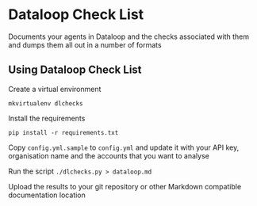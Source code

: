 # Dataloop Check List

Documents your agents in Dataloop and the checks associated with them and dumps
them all out in a number of formats

## Using Dataloop Check List

Create a virtual environment

`mkvirtualenv dlchecks`

Install the requirements

`pip install -r requirements.txt`

Copy `config.yml.sample` to `config.yml` and update it with your API key, organisation name and the accounts that you want to analyse

Run the script `./dlchecks.py > dataloop.md`

Upload the results to your git repository or other Markdown compatible
documentation location
